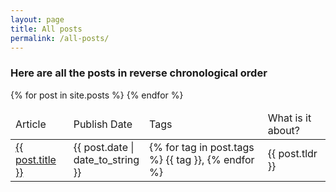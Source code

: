 ```yaml
---
layout: page
title: All posts
permalink: /all-posts/
---
```


### Here are all the posts in reverse chronological order

<div class="home">
  <table>
    <thead>
      <tr>
        <td>Article</td>
        <td>Publish Date</td>
        <td>Tags</td>
        <td>What is it about?</td>
      </tr>
    </thead>
    <tbody>
    {% for post in site.posts %}
    <tr>
      <td>
        <a href="{{ post.url }}">{{ post.title }}</a>
      </td>
      <td style="width:96px">
        <time datetime="{{ post.date | date: " %Y-%m-%d" }}">{{ post.date | date_to_string  }}</time>
      </td>
      <td>
        {% for tag in post.tags %}
        <span class="tag-string">{{ tag }},</span>
        {% endfor %}
      </td>
      <td>{{ post.tldr }}</td>
    </tr>
    {% endfor %}
    </tbody>
  </table>
</div>
